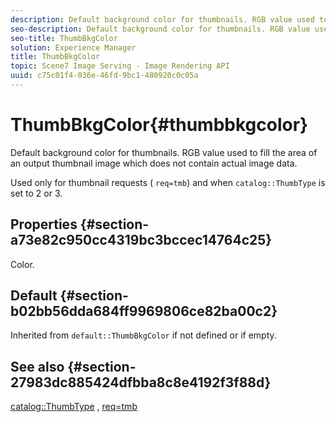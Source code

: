 ```yaml
---
description: Default background color for thumbnails. RGB value used to fill the area of an output thumbnail image which does not contain actual image data.
seo-description: Default background color for thumbnails. RGB value used to fill the area of an output thumbnail image which does not contain actual image data.
seo-title: ThumbBkgColor
solution: Experience Manager
title: ThumbBkgColor
topic: Scene7 Image Serving - Image Rendering API
uuid: c75c01f4-036e-46fd-9bc1-480920c0c05a
---
```


# ThumbBkgColor{#thumbbkgcolor}

Default background color for thumbnails. RGB value used to fill the area of an output thumbnail image which does not contain actual image data.

 Used only for thumbnail requests ( `req=tmb`) and when `catalog::ThumbType` is set to 2 or 3.

## Properties {#section-a73e82c950cc4319bc3bccec14764c25}

Color.

## Default {#section-b02bb56dda684ff9969806ce82ba00c2}

Inherited from `default::ThumbBkgColor` if not defined or if empty.

## See also {#section-27983dc885424dfbba8c8e4192f3f88d}

[catalog::ThumbType](../../../../../is-api/image-catalog/image-serving-api-ref/c-image-catalog-reference/c-image-svg-data-reference/c-image-data-reference/r-thumbtype-cat.md#reference-41149ddffc8749cba2f8d9c8e2611e03) , [req=tmb](../../../../../is-api/http-ref/image-serving-api-ref/c-http-protocol-reference/c-command-reference/r-req/r-req.md#reference-907cdb4a97034db7ad94695f25552e76) 
